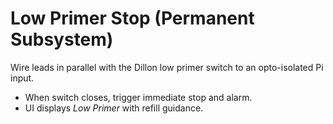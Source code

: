 # Low Primer Stop (Permanent Subsystem)

Wire leads in parallel with the Dillon low primer switch to an opto-isolated Pi input.
- When switch closes, trigger immediate stop and alarm.
- UI displays *Low Primer* with refill guidance.
